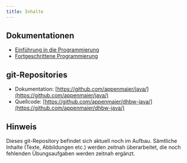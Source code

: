 ```yaml
---
title: Inhalte
---
```


## Dokumentationen
- [Einführung in die Programmierung](docs/java1/java1.md)
- [Fortgeschrittene Programmierung](docs/java2/java2.md)

## git-Repositories
- Dokumentation: [https://github.com/appenmaier/java/](https://github.com/appenmaier/java/)
- Quellcode: [https://github.com/appenmaier/dhbw-java/](https://github.com/appenmaier/dhbw-java/)

## Hinweis
Dieses git-Repository befindet sich aktuell noch im Aufbau. Sämtliche Inhalte (Texte, Abbildungen etc.) werden zeitnah überarbeitet, die noch fehlenden Übungsaufgaben werden zeitnah ergänzt.
